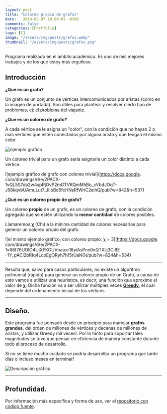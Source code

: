 ```yaml
---
layout: post
title: "Coloreo propio de grafos"
date:   2019-02-07 10:00:01 -0300
comments: false
categories: [Portfolio]
tags: [C]
image: "/assets/img/posts/grafos.webp"
thumbnail: "/assets/img/posts/grafos.png"
---
```


Programa realizado en el ámbito académico. Es uno de mis mejores trabajos y de los que estoy más orgulloso.

## Introducción

**¿Qué es un grafo?**

Un grafo es un conjunto de vértices intercomunicados por aristas (como en la imagen de portada). Son útiles para 
plantear y resolver cierto tipo de problemas, ej: 
[el problema del viajante](https://es.wikipedia.org/wiki/Problema_del_viajante).

**¿Que es un coloreo de grafo?**

A cada vértice se le asigna un "color", con la condición que no hayan 2 o más vértices que estén conectados por alguna 
arista y que tengan el mismo color.

![ejemplo gráfico](https://docs.google.com/drawings/d/e/2PACX-1vRECQKsD5Ug1nJFwcabXvXEOJ1mRldy4bxWEOwZaI4_GjlQ4RgauR-k4n6dFnj1f7Z8tlfdBykFZWcY/pub?w=426&h=116)

Un coloreo trivial para un grafo sería asignarle un color distinto a cada vértice.

![ejemplo gráfico de grafo con coloreo trivial](https://docs.google.
com/drawings/d/e/2PACX-1vQL5S7da2w4spRjOvP2mGTVKQmMhBo_xVbdJOqT-J58kqvbUAmuLut7_JlIoBc6fcHNsRfWriC2eihQ/pub?w=842&h=537)

**¿Qué es un coloreo propio de grafo?**

Un coloreo **propio** de un grafo, es un coloreo de grafo, con la condición agregada que se estén utilizando la **menor 
cantidad** de colores posibles.

Llamaremos **&chi;** (Chi) a la mínima cantidad de colores necesarios para generar un coloreo propio del grafo.

![el mismo ejemplo gráfico, con coloreo propio. &chi; = 3](https://docs.google.
com/drawings/d/e/2PACX-1vR8f76UOlO4UjXFKGUVnauxr18yiAsPnn0nQTXijj3Ci8E
-1Y_pACI2bRIq4LcpEgORyh7h15rUaNGt/pub?w=824&h=534)

---

Resulta que, salvo para casos particulares, no existe un algoritmo polinomial (rápido) para generar un coloreo propio
de un Grafo, a causa de esto vamos a utilizar una heurística, es decir, una función que aproxime el valor de 
**&chi;**. Dicha función va a ser utilizar múltiples veces 
[**Greedy**](https://en.wikipedia.org/wiki/Greedy_algorithm), el cual depende del ordenamiento inicial 
de los vértices.

---

## Diseño.

Este programa fue pensado desde un principio para manejar **grafos grandes**, del orden de millones de vértices y
 decenas de millones de aristas, y utilizar Greedy mil veces!. Por lo tanto para soportar tales magnitudes se tuvo que
  pensar en eficiencia de manera constante durante todo el proceso de desarrollo.

Si no se tiene mucho cuidado se podría desarrollar un programa que tarde días o incluso meses en terminar!

![Descripción gráfica](https://docs.google.com/drawings/d/e/2PACX-1vRtoy1g3svRkMHvuquHsUWwb5f3PU-p46w6sj01tso7xjRhvR3HLZtEwh8tph_Y7Fmx6klteQVu7dlJ/pub?w=944&h=563)

---

## Profundidad.

Por información más específica y forma de uso, ver el 
[repositorio con código fuente](https://github.com/nahuelbrandan/discreta2).
